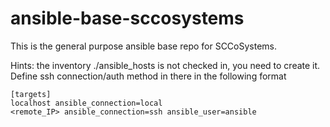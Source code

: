 # ansible-base-sccosystems
This is the general purpose ansible base repo for SCCoSystems.

Hints:
the inventory ./ansible_hosts is not checked in, you need to create it. Define ssh connection/auth method in there in the following format
```
[targets]
localhost ansible_connection=local
<remote_IP> ansible_connection=ssh ansible_user=ansible
```
